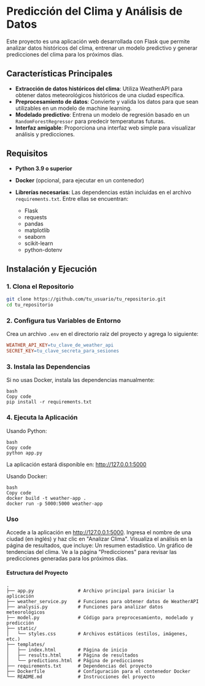 # Predicción del Clima y Análisis de Datos

Este proyecto es una aplicación web desarrollada con Flask que permite analizar datos históricos del clima, entrenar un modelo predictivo y generar predicciones del clima para los próximos días.

## Características Principales

- **Extracción de datos históricos del clima**: Utiliza WeatherAPI para obtener datos meteorológicos históricos de una ciudad específica.
- **Preprocesamiento de datos**: Convierte y valida los datos para que sean utilizables en un modelo de machine learning.
- **Modelado predictivo**: Entrena un modelo de regresión basado en un `RandomForestRegressor` para predecir temperaturas futuras.
- **Interfaz amigable**: Proporciona una interfaz web simple para visualizar análisis y predicciones.

## Requisitos

- **Python 3.9 o superior**
- **Docker** (opcional, para ejecutar en un contenedor)
- **Librerías necesarias**: Las dependencias están incluidas en el archivo `requirements.txt`. Entre ellas se encuentran:

  - Flask
  - requests
  - pandas
  - matplotlib
  - seaborn
  - scikit-learn
  - python-dotenv

## Instalación y Ejecución

### 1. Clona el Repositorio

```bash
git clone https://github.com/tu_usuario/tu_repositorio.git
cd tu_repositorio
```

### 2. Configura tus Variables de Entorno

Crea un archivo `.env` en el directorio raíz del proyecto y agrega lo siguiente:

```makefile
WEATHER_API_KEY=tu_clave_de_weather_api
SECRET_KEY=tu_clave_secreta_para_sesiones
```

### 3. Instala las Dependencias
Si no usas Docker, instala las dependencias manualmente:

```
bash
Copy code
pip install -r requirements.txt
```

### 4. Ejecuta la Aplicación
Usando Python:
```
bash
Copy code
python app.py
```
La aplicación estará disponible en: http://127.0.0.1:5000

Usando Docker:

```
bash
Copy code
docker build -t weather-app .
docker run -p 5000:5000 weather-app
```

### Uso

Accede a la aplicación en http://127.0.0.1:5000.
Ingresa el nombre de una ciudad (en inglés) y haz clic en "Analizar Clima".
Visualiza el análisis en la página de resultados, que incluye:
Un resumen estadístico.
Un gráfico de tendencias del clima.
Ve a la página "Predicciones" para revisar las predicciones generadas para los próximos días.

#### Estructura del Proyecto

```
.
├── app.py                # Archivo principal para iniciar la aplicación
├── weather_service.py    # Funciones para obtener datos de WeatherAPI
├── analysis.py           # Funciones para analizar datos meteorológicos
├── model.py              # Código para preprocesamiento, modelado y predicción
├── static/
│   └── styles.css        # Archivos estáticos (estilos, imágenes, etc.)
├── templates/
│   ├── index.html        # Página de inicio
│   ├── results.html      # Página de resultados
│   └── predictions.html  # Página de predicciones
├── requirements.txt      # Dependencias del proyecto
├── Dockerfile            # Configuración para el contenedor Docker
└── README.md             # Instrucciones del proyecto
```


